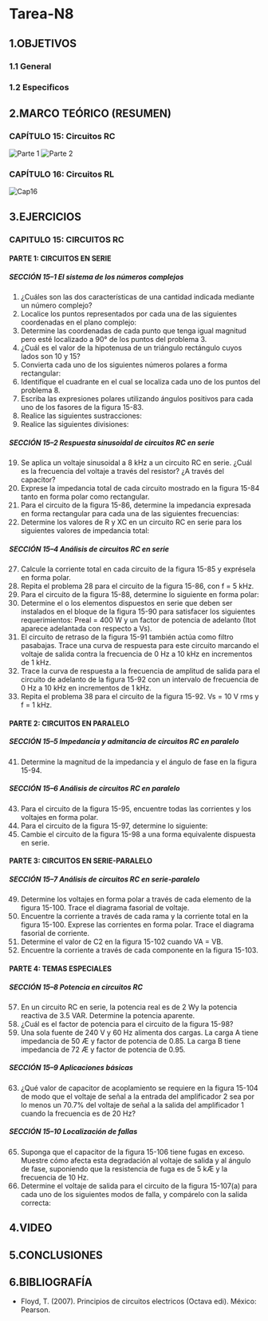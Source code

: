 # Tarea-N8
## 1.OBJETIVOS
### 1.1  General

### 1.2 Especificos

## 2.MARCO TEÓRICO (RESUMEN)
### CAPÍTULO 15: Circuitos RC
![Parte 1](https://user-images.githubusercontent.com/93681159/154176960-e0ddebf4-60ee-4844-91b8-599caedae37c.jpg)
![Parte 2](https://user-images.githubusercontent.com/93681159/154377438-81256962-0752-4554-8efe-cf3cdfa270f9.jpg)

### CAPÍTULO 16: Circuitos RL
![Cap16](https://user-images.githubusercontent.com/93681159/154377454-2272e82b-b488-4f53-9cd4-895f1f22b9c7.jpg)

## 3.EJERCICIOS
### CAPITULO 15: CIRCUITOS RC
#### PARTE 1: CIRCUITOS EN SERIE
##### SECCIÓN 15–1 El sistema de los números complejos
1. ¿Cuáles son las dos características de una cantidad indicada mediante un número complejo?
3. Localice los puntos representados por cada una de las siguientes coordenadas en el plano complejo:
5. Determine las coordenadas de cada punto que tenga igual magnitud pero esté localizado a 90° de los puntos del problema 3.
7. ¿Cuál es el valor de la hipotenusa de un triángulo rectángulo cuyos lados son 10 y 15?
9. Convierta cada uno de los siguientes números polares a forma rectangular:
11. Identifique el cuadrante en el cual se localiza cada uno de los puntos del problema 8.
13. Escriba las expresiones polares utilizando ángulos positivos para cada uno de los fasores de la figura 15-83.
15. Realice las siguientes sustracciones:
17. Realice las siguientes divisiones:
##### SECCIÓN 15–2 Respuesta sinusoidal de circuitos RC en serie
19. Se aplica un voltaje sinusoidal a 8 kHz a un circuito RC en serie. ¿Cuál es la frecuencia del voltaje a través del resistor? ¿A través del capacitor?
21. Exprese la impedancia total de cada circuito mostrado en la figura 15-84 tanto en forma polar como rectangular.
23. Para el circuito de la figura 15-86, determine la impedancia expresada en forma rectangular para cada una de las siguientes frecuencias: 
25. Determine los valores de R y XC en un circuito RC en serie para los siguientes valores de impedancia total:
##### SECCIÓN 15–4 Análisis de circuitos RC en serie
27. Calcule la corriente total en cada circuito de la figura 15-85 y exprésela en forma polar.
29. Repita el problema 28 para el circuito de la figura 15-86, con f = 5 kHz.
31. Para el circuito de la figura 15-88, determine lo siguiente en forma polar:
33. Determine el o los elementos dispuestos en serie que deben ser instalados en el bloque de la figura 15-90 para satisfacer los siguientes requerimientos: Preal = 400 W y un factor de potencia de adelanto (Itot aparece adelantada con respecto a Vs).
35. El circuito de retraso de la figura 15-91 también actúa como filtro pasabajas. Trace una curva de respuesta para este circuito marcando el voltaje de salida contra la frecuencia de 0 Hz a 10 kHz en incrementos de 1 kHz.
37. Trace la curva de respuesta a la frecuencia de amplitud de salida para el circuito de adelanto de la figura 15-92 con un intervalo de frecuencia de 0 Hz a 10 kHz en incrementos de 1 kHz.
39. Repita el problema 38 para el circuito de la figura 15-92. Vs = 10 V rms y f = 1 kHz.
#### PARTE 2: CIRCUITOS EN PARALELO
##### SECCIÓN 15–5 Impedancia y admitancia de circuitos RC en paralelo
41. Determine la magnitud de la impedancia y el ángulo de fase en la figura 15-94.
##### SECCIÓN 15–6 Análisis de circuitos RC en paralelo
43. Para el circuito de la figura 15-95, encuentre todas las corrientes y los voltajes en forma polar.
45. Para el circuito de la figura 15-97, determine lo siguiente:
47. Cambie el circuito de la figura 15-98 a una forma equivalente dispuesta en serie.
#### PARTE 3: CIRCUITOS EN SERIE-PARALELO
##### SECCIÓN 15–7 Análisis de circuitos RC en serie-paralelo
49. Determine los voltajes en forma polar a través de cada elemento de la figura 15-100. Trace el diagrama fasorial de voltaje.
51. Encuentre la corriente a través de cada rama y la corriente total en la figura 15-100. Exprese las corrientes en forma polar. Trace el diagrama fasorial de corriente.
53. Determine el valor de C2 en la figura 15-102 cuando VA = VB.
55. Encuentre la corriente a través de cada componente en la figura 15-103.
#### PARTE 4: TEMAS ESPECIALES
##### SECCIÓN 15–8 Potencia en circuitos RC
57. En un circuito RC en serie, la potencia real es de 2 Wy la potencia reactiva de 3.5 VAR. Determine la potencia aparente.
59. ¿Cuál es el factor de potencia para el circuito de la figura 15-98?
61. Una sola fuente de 240 V y 60 Hz alimenta dos cargas. La carga A tiene impedancia de 50 Æ y factor de potencia de 0.85. La carga B tiene impedancia de 72 Æ y factor de potencia de 0.95.
##### SECCIÓN 15–9 Aplicaciones básicas
63. ¿Qué valor de capacitor de acoplamiento se requiere en la figura 15-104 de modo que el voltaje de señal a la entrada del amplificador 2 sea por lo menos un 70.7% del voltaje de señal a la salida del amplificador 1 cuando la frecuencia es de 20 Hz?
##### SECCIÓN 15–10 Localización de fallas
65. Suponga que el capacitor de la figura 15-106 tiene fugas en exceso. Muestre cómo afecta esta degradación al voltaje de salida y al ángulo de fase, suponiendo que la resistencia de fuga es de 5 kÆ y la frecuencia de 10 Hz.
67. Determine el voltaje de salida para el circuito de la figura 15-107(a) para cada uno de los siguientes modos de falla, y compárelo con la salida correcta:




## 4.VIDEO

## 5.CONCLUSIONES 

## 6.BIBLIOGRAFÍA
* Floyd, T. (2007). Principios de circuitos electricos (Octava edi). México: Pearson.
